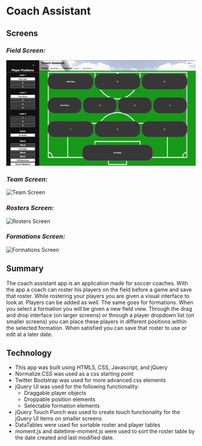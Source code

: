 # Coach Assistant

## Screens
### *Field Screen:* 
![Field Screen](public/images/field-screen.png)
### *Team Screen:* 
![Team Screen](public/images/team-screen.png)  
### *Rosters Screen:*
![Rosters Screen](public/images/rosters-screen.png)  
### *Formations Screen:*
![Formations Screen](public/images/formations-screen.png)   

## Summary
The coach assistant app is an application made for soccer coaches.  With the app a coach can roster his players on the field before a game and save that roster. While rostering your players you are given a visual interface to look at. Players can be added as well. The same goes for formations. When you select a formation you will be given a new field view. Through the drag and drop interface (on larger screens) or through a player dropdown list (on smaller screens) you can place these players in different positions within the selected formation. When satisfied you can save that roster to use or edit at a later date. 

## Technology
* This app was built using HTML5, CSS, Javascript, and jQuery
* Normalize.CSS was used as a css starting point
* Twitter Bootstrap was used for more advanced css elements
* jQuery UI was used for the following functionality:
	* Draggable player objects
	* Droppable position elements
	* Selectable formation elements
* jQuery Touch Punch was used to create touch functionality for the jQuery UI items on smaller screens
* DataTables were used for sortable roster and player tables
* moment.js and datetime-moment.js were used to sort the roster table by the date created and last modified date.
